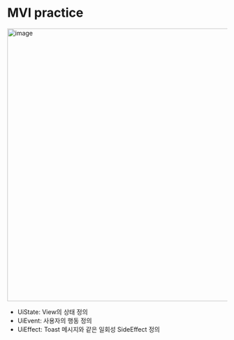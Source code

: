 # MVI practice

<img width="625" alt="image" src="https://github.com/user-attachments/assets/013fdc41-9267-4b76-a301-b102de228461">

- UiState: View의 상태 정의
- UiEvent: 사용자의 행동 정의
- UiEffect: Toast 메시지와 같은 일회성 SideEffect 정의
